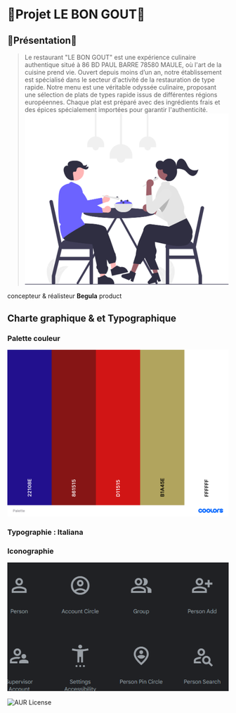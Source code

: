 # 🍱Projet LE BON GOUT🍱
## 💬Présentation💬
>Le restaurant "LE BON GOUT" est une expérience culinaire authentique situé à 86
BD PAUL BARRE 78580 MAULE, où l'art de la cuisine prend vie.
Ouvert depuis moins d’un an, notre établissement est spécialisé dans le secteur
d'activité de la restauration de type rapide.
Notre menu est une véritable odyssée culinaire, proposant une sélection de plats
de types rapide issus de différentes régions européennes. Chaque plat est préparé avec
des ingrédients frais et des épices spécialement importées pour garantir l'authenticité.
![cover](./asset/cover.svg.svg)


concepteur &amp; réalisteur **Begula** product

## Charte graphique &amp; et Typographique
### Palette couleur
![paette](./asset/palette.png)
### Typographie : Italiana
### Iconographie
![icones](./asset/icon.png)

![AUR License](https://img.shields.io/aur/license/c)


[def]: ./asset/police.png